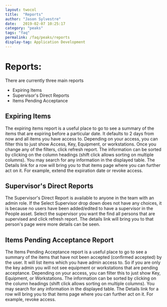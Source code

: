```yaml
---
layout: twocol
title:  "Reports"
author: "Jason Sylvestre"
date:   2019-02-07 10:25:17
category: "peaks"
tags: "faq"
permalink: /faq/peaks/reports
display-tag: Application Development
---
```


# Reports:
There are currently three main reports
* Expiring Items
* Supervisor's Direct Reports
* Items Pending Acceptance

## Expiring Items
The expiring items report is a useful place to go to see a summary of the items that are expiring before a particular date. It defaults to 2 days from now and all items you have access to.
Depending on your access, you can filter this to just show Access, Key, Equipment, or workstations.
Once you change any of the filters, click refresh report.
The information can be sorted by clicking on the column headings (shift click allows sorting on multiple columns).
You may search for any information in the displayed table.
The Details link for a row will bring you to that items page where you can further act on it. For example, extend the expiration date or revoke access.

## Supervisor's Direct Reports
The Supervisor's Direct Report is available to anyone in the team with an admin role.
If the Select Supervisor drop down does not have any choices, it is because no users have been added/edited to have a supervisor in the People asset.
Select the supervisor you want the find all persons that are supervised and click refresh report.
The details link will bring you to that person's page were more details can be seen.

## Items Pending Acceptance Report
The Items Pending Acceptance report is a useful place to go to see a summary of the items that have not been accepted (confirmed accepted) by the user. It will list items which you have admin access to. So if you are only the key admin you will not see equipment or workstations that are pending acceptance.
Depending on your access, you can filter this to just show Key, Equipment, or Workstations.
The information can be sorted by clicking on the column headings (shift click allows sorting on multiple columns).
You may search for any information in the displayed table.
The Details link for a row will bring you to that items page where you can further act on it. For example, revoke access.
